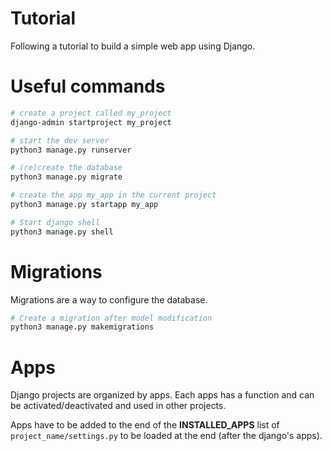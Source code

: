 # Tutorial

Following a tutorial to build a simple web app using Django.

# Useful commands

````bash
# create a project called my_project
django-admin startproject my_project
````

````bash
# start the dev server
python3 manage.py runserver
````

````bash
# (re)create the database
python3 manage.py migrate
````

````bash
# create the app my_app in the current project
python3 manage.py startapp my_app
````

````bash
# Start django shell
python3 manage.py shell
````

# Migrations

Migrations are a way to configure the database.

````bash
# Create a migration after model modification
python3 manage.py makemigrations
````

# Apps

Django projects are organized by apps. Each apps has a function and can be activated/deactivated and used in other projects.

Apps have to be added to the end of the **INSTALLED_APPS** list of `project_name/settings.py` to be loaded at the end (after the django's apps).
